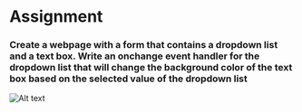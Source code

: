 # Assignment

### Create a webpage with a form that contains a dropdown list and a text box. Write an onchange event handler for the dropdown list that will change the background color of the text box based on the selected value of the dropdown list

![Alt text](https://www.dummies.com/wp-content/uploads/412842.image0.jpg)